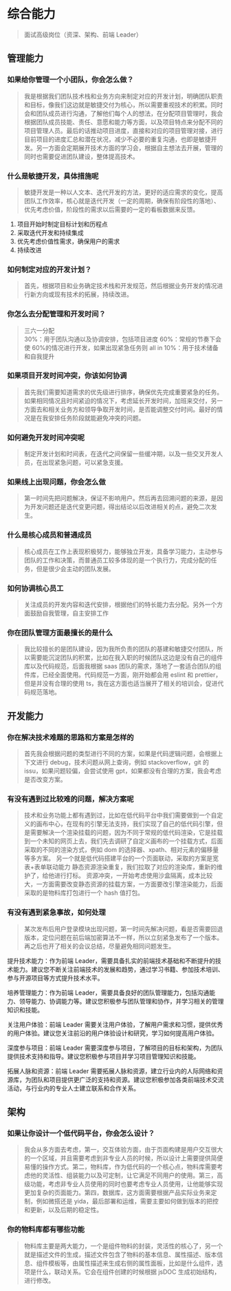 # 综合能力

> 面试高级岗位（资深、架构、前端 Leader）

## 管理能力

### 如果给你管理一个小团队，你会怎么做？

> 我是根据我们团队技术栈和业务方向来制定对应的开发计划，明确团队职责和目标，像我们这边就是敏捷交付为核心，所以需要重视技术的积累。同时会和团队成员进行沟通，了解他们每个人的想法，在分配项目管理时，我会根据团队成员技能、责任、意愿和能力等方面，以及项目特点来分配不同的项目管理人员。最后的话推动项目进度，直接和对应的项目管理对接，进行目前项目的进度汇总和潜在状况，减少不必要的重复沟通，也即是敏捷开发。另一方面会定期展开技术方面的学习会，根据自主想法去开展，管理的同时也需要促进团队建设，整体提高技术。

### 什么是敏捷开发，具体措施呢

> 敏捷开发是一种以人文本、迭代开发的方法，更好的适应需求的变化，提高团队工作效率，核心就是迭代开发（一定的周期，确保有阶段性的落地）、优先考虑价值，阶段性的需求以后需要的一定的看板数据来反馈。

1. 项目开始时制定目标计划和历程点
2. 采取迭代开发和持续集成
3. 优先考虑价值性需求，确保用户的需求
4. 持续改进

### 如何制定对应的开发计划？

> 首先，根据项目和业务确定技术栈和开发规范，然后根据业务开发的情况进行新方向或现有技术的拓展，持续改进。

### 你怎么去分配管理和开发时间？

> 三六一分配  
> 30%：用于团队沟通以及协调安排，包括项目进度
> 60%：常规的节奏下会使 60%的情况进行开发，如果出现紧急任务则 all in
> 10%：用于技术储备和自我提升

### 如果项目开发时间冲突，你该如何协调

> 首先我们需要知道需求的优先级进行排序，确保优先完成重要紧急的任务。如果相同情况且时间紧迫的情况下，考虑延长开发时间，加班来交付，另一方面去和相关业务方和领导争取开发时间，是否能调整交付时间。最好的情况是在我安排任务阶段就能避免冲突的问题。

### 如何避免开发时间冲突呢

> 制定开发计划和时间表，在迭代之间保留一些缓冲期，以及一些交叉开发人员，在出现紧急问题，可以紧急支援。

### 如果线上出现问题，你会怎么做

> 第一时间先把问题解决，保证不影响用户。然后再去回溯问题的来源，是因为开发问题还是迭代变更问题，得出结论以后改进相关的点，避免二次发生。

### 什么是核心成员和普通成员

> 核心成员在工作上表现积极努力，能够独立开发，具备学习能力，主动参与团队的工作和决策，而普通员工较多体现的是一个执行力，完成分配的任务，但是很少会主动的团队发展。

### 如何协调核心员工

> 关注成员的开发内容和迭代安排，根据他们的特长能力去分配。另外一个方面鼓励自我管理，自主安排工作

### 你在团队管理方面最擅长的是什么

> 我比较擅长的是团队建设，因为我所负责的团队的基建和敏捷交付团队，所以需要能沉淀团队的积累，比如在我入职的时候团队这边是没有自己的组件库以及代码规范，后面我根据 saas 团队的需求，落地了一套适合团队的组件库，已经全面使用。代码规范一方面，刚开始都会用 eslint 和 prettier，但是并没有合理的使用 ts，我在这方面也适当展开了相关的培训会，促进代码规范落地。

## 开发能力

### 你在解决技术难题的思路和方案是怎样的

> 首先我会根据问题的类型进行不同的方案，如果是代码逻辑问题，会根据上下文进行 debug，技术问题从网上查询，例如 stackoverflow，git 的 issu，如果问题较偏，会尝试使用 gpt，如果都没有合理的方案，我会考虑是否改变方案。

### 有没有遇到过比较难的问题，解决方案呢

> 技术和业务功能上都有遇到过，比如在低代码平台中我们需要做到一个自定义的画布中心，在现有的引擎无法支持，我们实现了自己的低代码引擎，但是需要解决一个渲染挂载的问题，因为不同于常规的低代码渲染，它是挂载到一个未知的网页上去，我们先去调研了自定义画布的一个挂载方式，后面采取的不同的渲染方式，例如 dom 的选择器、xpath、相对元素的偏移量等多方案。
> 另一个就是低代码搭建平台的一个页面联动，采取的方案是宽表+表单联动能力
> 静态资源渲染重复，我们拉取了对应的渲染库，重新的维护了，给他进行打标。
> 资源冲突，一开始考虑使用沙盒隔离，成本比较大，一方面需要改变静态资源的挂载方案，一方面要改引擎渲染能力，后面采取的是物料库打包进行一个 hash 值打包。

### 有没有遇到紧急事故，如何处理

> 某次发布后用户登录模块出现问题，第一时间先解决问题，看是否需要回退版本，定位问题在前后端加密算法不一样，所以立刻紧急发布了一个版本。再之后也开了相关的会议总结，尽量避免相同问题发生。

提升技术能力：作为前端 Leader，需要具备扎实的前端技术基础和不断提升的技术能力。建议您不断关注前端技术的发展和趋势，通过学习书籍、参加技术培训、参与开源项目等方式提升技术水平。

培养管理能力：作为前端 Leader，需要具备良好的团队管理能力，包括沟通能力、领导能力、协调能力等。建议您积极参与团队管理和协作，并学习相关的管理知识和技能。

关注用户体验：前端 Leader 需要关注用户体验，了解用户需求和习惯，提供优秀的用户体验。建议您关注前沿的用户体验设计和研究，学习如何提高用户体验。

深度参与项目：前端 Leader 需要深度参与项目，了解项目的目标和架构，为团队提供技术支持和指导。建议您积极参与项目并学习项目管理知识和技能。

拓展人脉和资源：前端 Leader 需要拓展人脉和资源，建立行业内的人际网络和资源库，为团队和项目提供更广泛的支持和资源。建议您积极参加各类前端技术交流活动，与行业内的专业人士建立联系和合作关系。

## 架构

### 如果让你设计一个低代码平台，你会怎么设计？

> 我会从多方面去考虑，第一，交互体验方面，由于页面构建是用户交互很大的一个区域，并且需要考虑到非专业人员的时候，所以设计上需要提供简便易懂的操作方式。第二，物料库，作为低代码的一个核心点，物料库需要考虑他的灵活性、组装能力以及可定制，让它满足不同用户的使用。第三，高级功能，考虑非专业人员使用的同时也要考虑专业人员使用，让他能够实现更加复杂的页面能力。第四，数据库，这方面需要根据产品实际业务来定制，例如微搭还是 yida，最后部署和运维，需要主要如何做到版本的把控和更新，以及后期的稳定性。

### 你的物料库都有哪些功能

> 物料库主要是两大能力，一个是组件物料的封装，灵活性的核心了，另一个就是描述文件的生成，描述文件包含了物料的基本信息、属性描述、版本信息、组件模板等，由属性描述来生成右侧的属性面板，比如是什么组件，选项是什么，联动关系。它会在组件创建的时候根据 jsDOC 生成初始结构，进行修改。
